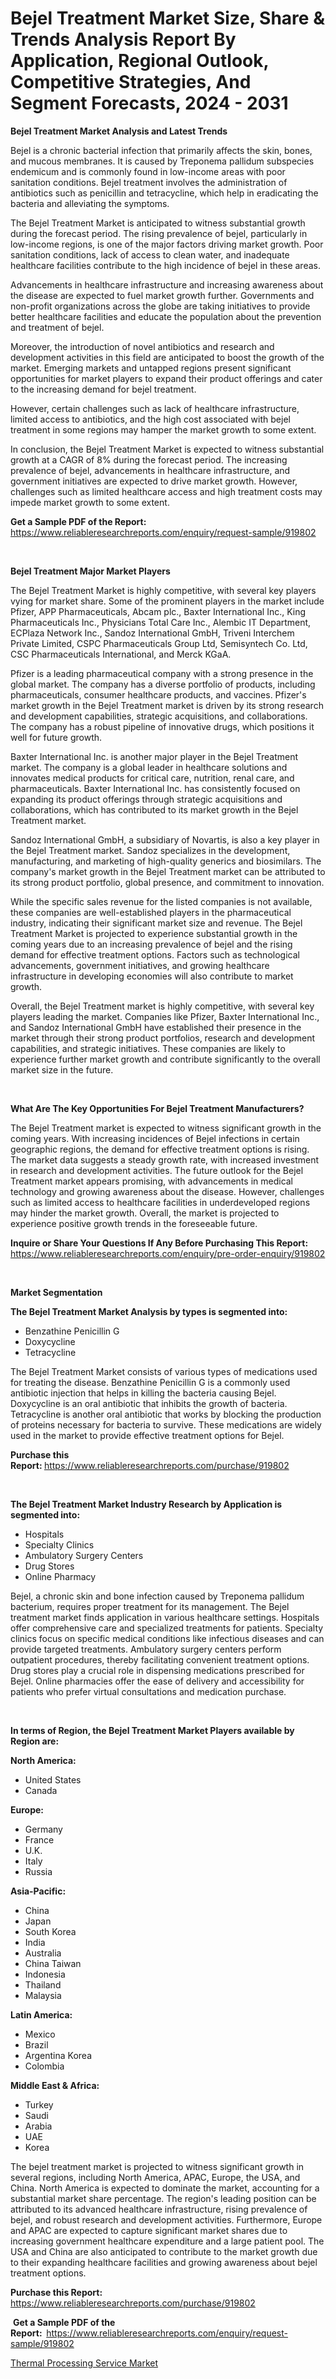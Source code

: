 <p><h1>Bejel Treatment Market Size, Share & Trends Analysis Report By Application, Regional Outlook, Competitive Strategies, And Segment Forecasts, 2024 - 2031</h1></p><p><strong>Bejel Treatment Market Analysis and Latest Trends</strong></p>
<p><p>Bejel is a chronic bacterial infection that primarily affects the skin, bones, and mucous membranes. It is caused by Treponema pallidum subspecies endemicum and is commonly found in low-income areas with poor sanitation conditions. Bejel treatment involves the administration of antibiotics such as penicillin and tetracycline, which help in eradicating the bacteria and alleviating the symptoms.</p><p>The Bejel Treatment Market is anticipated to witness substantial growth during the forecast period. The rising prevalence of bejel, particularly in low-income regions, is one of the major factors driving market growth. Poor sanitation conditions, lack of access to clean water, and inadequate healthcare facilities contribute to the high incidence of bejel in these areas.</p><p>Advancements in healthcare infrastructure and increasing awareness about the disease are expected to fuel market growth further. Governments and non-profit organizations across the globe are taking initiatives to provide better healthcare facilities and educate the population about the prevention and treatment of bejel.</p><p>Moreover, the introduction of novel antibiotics and research and development activities in this field are anticipated to boost the growth of the market. Emerging markets and untapped regions present significant opportunities for market players to expand their product offerings and cater to the increasing demand for bejel treatment.</p><p>However, certain challenges such as lack of healthcare infrastructure, limited access to antibiotics, and the high cost associated with bejel treatment in some regions may hamper the market growth to some extent.</p><p>In conclusion, the Bejel Treatment Market is expected to witness substantial growth at a CAGR of 8% during the forecast period. The increasing prevalence of bejel, advancements in healthcare infrastructure, and government initiatives are expected to drive market growth. However, challenges such as limited healthcare access and high treatment costs may impede market growth to some extent.</p></p>
<p><strong>Get a Sample PDF of the Report:&nbsp;</strong> <a href="https://www.reliableresearchreports.com/enquiry/request-sample/919802">https://www.reliableresearchreports.com/enquiry/request-sample/919802</a></p>
<p>&nbsp;</p>
<p><strong>Bejel Treatment Major Market Players</strong></p>
<p><p>The Bejel Treatment Market is highly competitive, with several key players vying for market share. Some of the prominent players in the market include Pfizer, APP Pharmaceuticals, Abcam plc., Baxter International Inc., King Pharmaceuticals Inc., Physicians Total Care Inc., Alembic IT Department, ECPlaza Network Inc., Sandoz International GmbH, Triveni Interchem Private Limited, CSPC Pharmaceuticals Group Ltd, Semisyntech Co. Ltd, CSC Pharmaceuticals International, and Merck KGaA.</p><p>Pfizer is a leading pharmaceutical company with a strong presence in the global market. The company has a diverse portfolio of products, including pharmaceuticals, consumer healthcare products, and vaccines. Pfizer's market growth in the Bejel Treatment market is driven by its strong research and development capabilities, strategic acquisitions, and collaborations. The company has a robust pipeline of innovative drugs, which positions it well for future growth. </p><p>Baxter International Inc. is another major player in the Bejel Treatment market. The company is a global leader in healthcare solutions and innovates medical products for critical care, nutrition, renal care, and pharmaceuticals. Baxter International Inc. has consistently focused on expanding its product offerings through strategic acquisitions and collaborations, which has contributed to its market growth in the Bejel Treatment market. </p><p>Sandoz International GmbH, a subsidiary of Novartis, is also a key player in the Bejel Treatment market. Sandoz specializes in the development, manufacturing, and marketing of high-quality generics and biosimilars. The company's market growth in the Bejel Treatment market can be attributed to its strong product portfolio, global presence, and commitment to innovation. </p><p>While the specific sales revenue for the listed companies is not available, these companies are well-established players in the pharmaceutical industry, indicating their significant market size and revenue. The Bejel Treatment Market is projected to experience substantial growth in the coming years due to an increasing prevalence of bejel and the rising demand for effective treatment options. Factors such as technological advancements, government initiatives, and growing healthcare infrastructure in developing economies will also contribute to market growth.</p><p>Overall, the Bejel Treatment market is highly competitive, with several key players leading the market. Companies like Pfizer, Baxter International Inc., and Sandoz International GmbH have established their presence in the market through their strong product portfolios, research and development capabilities, and strategic initiatives. These companies are likely to experience further market growth and contribute significantly to the overall market size in the future.</p></p>
<p>&nbsp;</p>
<p><strong>What Are The Key Opportunities For Bejel Treatment Manufacturers?</strong></p>
<p><p>The Bejel Treatment market is expected to witness significant growth in the coming years. With increasing incidences of Bejel infections in certain geographic regions, the demand for effective treatment options is rising. The market data suggests a steady growth rate, with increased investment in research and development activities. The future outlook for the Bejel Treatment market appears promising, with advancements in medical technology and growing awareness about the disease. However, challenges such as limited access to healthcare facilities in underdeveloped regions may hinder the market growth. Overall, the market is projected to experience positive growth trends in the foreseeable future.</p></p>
<p><strong>Inquire or Share Your Questions If Any Before Purchasing This Report:</strong> <a href="https://www.reliableresearchreports.com/enquiry/pre-order-enquiry/919802">https://www.reliableresearchreports.com/enquiry/pre-order-enquiry/919802</a></p>
<p>&nbsp;</p>
<p><strong>Market Segmentation</strong></p>
<p><strong>The Bejel Treatment Market Analysis by types is segmented into:</strong></p>
<p><ul><li>Benzathine Penicillin G</li><li>Doxycycline</li><li>Tetracycline</li></ul></p>
<p><p>The Bejel Treatment Market consists of various types of medications used for treating the disease. Benzathine Penicillin G is a commonly used antibiotic injection that helps in killing the bacteria causing Bejel. Doxycycline is an oral antibiotic that inhibits the growth of bacteria. Tetracycline is another oral antibiotic that works by blocking the production of proteins necessary for bacteria to survive. These medications are widely used in the market to provide effective treatment options for Bejel.</p></p>
<p><strong>Purchase this Report:&nbsp;</strong><a href="https://www.reliableresearchreports.com/purchase/919802">https://www.reliableresearchreports.com/purchase/919802</a></p>
<p>&nbsp;</p>
<p><strong>The Bejel Treatment Market Industry Research by Application is segmented into:</strong></p>
<p><ul><li>Hospitals</li><li>Specialty Clinics</li><li>Ambulatory Surgery Centers</li><li>Drug Stores</li><li>Online Pharmacy</li></ul></p>
<p><p>Bejel, a chronic skin and bone infection caused by Treponema pallidum bacterium, requires proper treatment for its management. The Bejel treatment market finds application in various healthcare settings. Hospitals offer comprehensive care and specialized treatments for patients. Specialty clinics focus on specific medical conditions like infectious diseases and can provide targeted treatments. Ambulatory surgery centers perform outpatient procedures, thereby facilitating convenient treatment options. Drug stores play a crucial role in dispensing medications prescribed for Bejel. Online pharmacies offer the ease of delivery and accessibility for patients who prefer virtual consultations and medication purchase.</p></p>
<p>&nbsp;</p>
<p><strong>In terms of Region, the Bejel Treatment Market Players available by Region are:</strong></p>
<p>
    <p> <strong> North America: </strong>
        <ul>
            <li>United States</li>
            <li>Canada</li>
        </ul>
        </p> 
    <p> <strong> Europe: </strong>
        <ul>
            <li>Germany</li>
            <li>France</li>
            <li>U.K.</li>
            <li>Italy</li>
            <li>Russia</li>
        </ul>
        </p> 
    <p> <strong> Asia-Pacific: </strong>
        <ul>
            <li>China</li>
            <li>Japan</li>
            <li>South Korea</li>
            <li>India</li>
            <li>Australia</li>
            <li>China Taiwan</li>
            <li>Indonesia</li>
            <li>Thailand</li>
            <li>Malaysia</li>
        </ul>
        </p> 
    <p> <strong> Latin America: </strong>
        <ul>
            <li>Mexico</li>
            <li>Brazil</li>
            <li>Argentina Korea</li>
            <li>Colombia</li>
        </ul>
        </p> 
    <p> <strong> Middle East & Africa: </strong>
        <ul>
            <li>Turkey</li>
            <li>Saudi</li>
            <li>Arabia</li>
            <li>UAE</li>
            <li>Korea</li>
        </ul>
    </p>
    </p>
<p><p>The bejel treatment market is projected to witness significant growth in several regions, including North America, APAC, Europe, the USA, and China. North America is expected to dominate the market, accounting for a substantial market share percentage. The region's leading position can be attributed to its advanced healthcare infrastructure, rising prevalence of bejel, and robust research and development activities. Furthermore, Europe and APAC are expected to capture significant market shares due to increasing government healthcare expenditure and a large patient pool. The USA and China are also anticipated to contribute to the market growth due to their expanding healthcare facilities and growing awareness about bejel treatment options.</p></p>
<p><strong>Purchase this Report: </strong><a href="https://www.reliableresearchreports.com/purchase/919802">https://www.reliableresearchreports.com/purchase/919802</a></p>
<p>&nbsp;<strong>Get a Sample PDF of the Report:&nbsp;&nbsp;</strong><a href="https://www.reliableresearchreports.com/enquiry/request-sample/919802">https://www.reliableresearchreports.com/enquiry/request-sample/919802</a></p>
<p><strong></strong></p>
<p><p><a href="https://github.com/rahu1501/Market-Research-Report-List-2/blob/main/thermal-processing-service-market.md">Thermal Processing Service Market</a></p></p>
